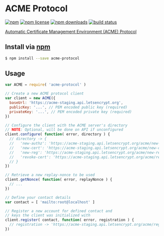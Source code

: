 # ACME Protocol
[![npm](https://img.shields.io/npm/v/acme-protocol.svg?style=flat-square)](https://npmjs.com/package/acme-protocol)
[![npm license](https://img.shields.io/npm/l/acme-protocol.svg?style=flat-square)](https://npmjs.com/package/acme-protocol)
[![npm downloads](https://img.shields.io/npm/dm/acme-protocol.svg?style=flat-square)](https://npmjs.com/package/acme-protocol)
[![build status](https://img.shields.io/travis/jhermsmeier/node-acme-protocol.svg?style=flat-square)](https://travis-ci.org/jhermsmeier/node-acme-protocol)

[Automatic Certificate Management Environment (ACME) Protocol](https://github.com/ietf-wg-acme/acme/)

## Install via [npm](https://npmjs.com)

```sh
$ npm install --save acme-protocol
```

## Usage

```js
var ACME = require( 'acme-protocol' )
```

```js
// Create a new ACME protocol client
var client = new ACME({
  baseUrl: 'https://acme-staging.api.letsencrypt.org',
  publicKey: '...', // PEM encoded public key (required)
  privateKey: '...', // PEM encoded private key (required)
})
```

```js
// Configure the client with the ACME server's directory
// NOTE: Optional, will be done on API if unconfigured
client.configure( function( error, directory ) {
  // directory -> {
  //   'new-authz': 'https://acme-staging.api.letsencrypt.org/acme/new-authz',
  //   'new-cert': 'https://acme-staging.api.letsencrypt.org/acme/new-cert',
  //   'new-reg': 'https://acme-staging.api.letsencrypt.org/acme/new-reg',
  //   'revoke-cert': 'https://acme-staging.api.letsencrypt.org/acme/revoke-cert'
  // }
})
```

```js
// Retrieve a new replay-nonce to be used
client.getNonce( function( error, replayNonce ) {
  // ...
})
```

```js
// Define your contact details
var contact = [ 'mailto:root@localhost' ]

// Register a new account for defined contact and
// keys the client was initialized with
client.register( contact, function( error, registration ) {
  // registration -> 'https://acme-staging.api.letsencrypt.org/acme/reg/246840'
})
```
